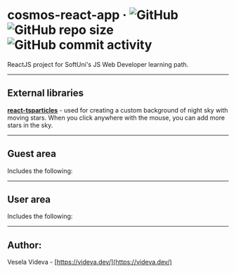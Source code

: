 # cosmos-react-app &middot; ![GitHub](https://img.shields.io/github/license/VeselaVideva/cosmos-react-app?color=blue&style=for-the-badge) ![GitHub repo size](https://img.shields.io/github/repo-size/VeselaVideva/cosmos-react-app?style=for-the-badge) ![GitHub commit activity](https://img.shields.io/github/commit-activity/m/VeselaVideva/cosmos-react-app?label=commits&style=for-the-badge)
ReactJS project for SoftUni's JS Web Developer learning path.

---
## External libraries
**[react-tsparticles](https://www.npmjs.com/package/react-tsparticles)** - used for creating a custom background of night sky with moving stars. When you click anywhere with the mouse, you can add more stars in the sky.

---
## Guest area
Includes the following:

---
## User area
Includes the following:

---
## Author:
Vesela Videva - [https://videva.dev/](https://videva.dev/)